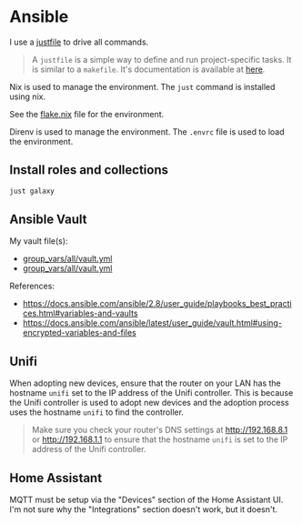 # Ansible

I use a [justfile](justfile) to drive all commands.

> A `justfile` is a simple way to define and run project-specific tasks. It is similar to a `makefile`. It's documentation is available at [here](https://github.com/casey/just).

Nix is used to manage the environment. The `just` command is installed using nix.

See the [flake.nix](flake.nix) file for the environment.

Direnv is used to manage the environment. The `.envrc` file is used to load the environment.

## Install roles and collections

```bash
just galaxy
```

## Ansible Vault

My vault file(s):

- [group_vars/all/vault.yml](group_vars/all/vault.yml)
- [group_vars/all/vault.yml](group_vars/all/vault.yml)

References:

- <https://docs.ansible.com/ansible/2.8/user_guide/playbooks_best_practices.html#variables-and-vaults>
- <https://docs.ansible.com/ansible/latest/user_guide/vault.html#using-encrypted-variables-and-files>



## Unifi

When adopting new devices, ensure that the router on your LAN has the hostname `unifi` set to the IP address of the Unifi controller. This is because the Unifi controller is used to adopt new devices and the adoption process uses the hostname `unifi` to find the controller.

> Make sure you check your router's DNS settings at <http://192.168.8.1> or <http://192.168.1.1> to ensure that the hostname `unifi` is set to the IP address of the Unifi controller.


## Home Assistant

MQTT must be setup via the "Devices" section of the Home Assistant UI.  I'm not sure why the "Integrations" section doesn't work, but it doesn't.
